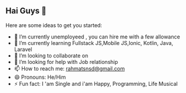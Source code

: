 ## Hai Guys 👋

Here are some ideas to get you started:

- 🔭 I’m currently unemployeed , you can hire me with a few allowance
- 🌱 I’m currently learning Fullstack JS,Mobile JS,Ionic, Kotlin, Java, Laravel
- 👯 I’m looking to collaborate on 
- 🤔 I’m looking for help with Job relationship
- 📫 How to reach me: rahmatsnsd@gmail.com
- 😄 Pronouns: He/Him
- ⚡ Fun fact: I 'am Single and  i'am Happy, Programming, Life Musical

